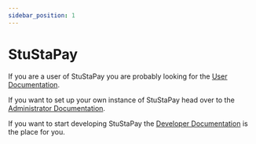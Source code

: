 ```yaml
---
sidebar_position: 1
---
```


# StuStaPay

If you are a user of StuStaPay you are probably looking for the [User Documentation](./user-guide).

If you want to set up your own instance of StuStaPay head over to the [Administrator Documentation](./administrator-documentation/installation.md).

If you want to start developing StuStaPay the [Developer Documentation](./developer-documentation) is the place for you.